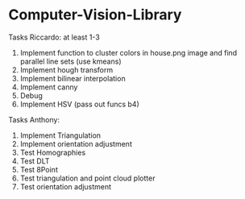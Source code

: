 # Computer-Vision-Library

Tasks Riccardo: at least 1-3
1. Implement function to cluster colors in house.png image and find parallel line sets (use kmeans)
2. Implement hough transform
3. Implement bilinear interpolation
4. Implement canny
5. Debug
6. Implement HSV (pass out funcs b4)

Tasks Anthony:
1. Implement Triangulation
2. Implement orientation adjustment
3. Test Homographies
4. Test DLT
5. Test 8Point
6. Test triangulation and point cloud plotter
7. Test orientation adjustment
